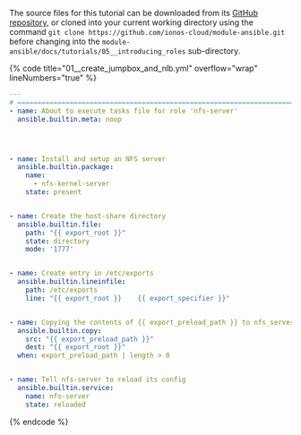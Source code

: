 The source files for this tutorial can be downloaded from its [GitHub repository](https://github.com/ionos-cloud/module-ansible/tree/master/docs/), or cloned into your current working directory using the command `git clone https://github.com/ionos-cloud/module-ansible.git` before changing into the `module-ansible/docs/tutorials/05__introducing_roles` sub-directory.

{% code title="01__create_jumpbox_and_nlb.yml" overflow="wrap" lineNumbers="true" %}
```yml
---
# ==============================================================================
- name: About to execute tasks file for role 'nfs-server'
  ansible.builtin.meta: noop




- name: Install and setup an NFS server
  ansible.builtin.package:
    name:
      - nfs-kernel-server
    state: present


- name: Create the host-share directory
  ansible.builtin.file:
    path: "{{ export_root }}"
    state: directory
    mode: '1777'


- name: Create entry in /etc/exports
  ansible.builtin.lineinfile:
    path: /etc/exports
    line: "{{ export_root }}    {{ export_specifier }}"


- name: Copying the contents of {{ export_preload_path }} to nfs_server:/{{ export_root }}
  ansible.builtin.copy:
    src: "{{ export_preload_path }}"
    dest: "{{ export_root }}"
  when: export_preload_path | length > 0


- name: Tell nfs-server to reload its config
  ansible.builtin.service:
    name: nfs-server
    state: reloaded
```
{% endcode %}